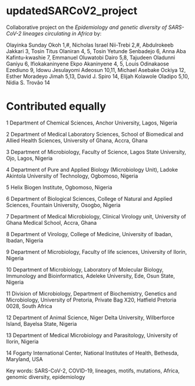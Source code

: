 # updatedSARCoV2_project
Collaborative project on the _Epidemiology and genetic diversity of SARS-CoV-2 lineages circulating in Africa_ by:

Olayinka Sunday Okoh 1,#, Nicholas Israel Nii-Trebi 2,#, Abdulrokeeb Jakkari 3, Tosin Titus Olaniran 4, 5, Tosin Yetunde Senbadejo 6, Anna Aba Kafintu-kwashie 7, Emmanuel Oluwatobi Dairo 5,8, Tajudeen Oladunni Ganiyu 6, Ifiokakaninyene Ekpo Akaninyene 4, 5, Louis Odinakaose Ezediuno 9, Idowu Jesulayomi Adeosun 10,11, Michael Asebake Ockiya 12, Esther Moradeyo Jimah 5,13, David J. Spiro 14, Elijah Kolawole Oladipo 5,10, Nídia S. Trovão 14
 
# Contributed equally
 
1 Department of Chemical Sciences, Anchor University, Lagos, Nigeria 

2 Department of Medical Laboratory Sciences, School of Biomedical and Allied Health Sciences, University of Ghana, Accra, Ghana

3 Department of Microbiology, Faculty of Science, Lagos State University, Ojo, Lagos, Nigeria 

4 Department of Pure and Applied Biology (Microbiology Unit), Ladoke Akintola University of Technology, Ogbomoso, Nigeria 

5 Helix Biogen Institute, Ogbomoso, Nigeria 

6 Department of Biological Sciences, College of Natural and Applied Sciences, Fountain University, Osogbo, Nigeria 

7 Department of Medical Microbiology, Clinical Virology unit, University of Ghana Medical School, Accra, Ghana 

8 Department of Virology, College of Medicine, University of Ibadan, Ibadan, Nigeria 

9 Department of Microbiology, Faculty of life sciences, University of Ilorin, Nigeria

10 Department of Microbiology, Laboratory of Molecular Biology, Immunology and Bioinformatics, Adeleke University, Ede, Osun State, Nigeria 

11 Division of Microbiology, Department of Biochemistry, Genetics and Microbiology, University of Pretoria, Private Bag X20, Hatfield Pretoria 0028, South Africa 

12 Department of Animal Science, Niger Delta University, Wilberforce Island, Bayelsa State, Nigeria

13 Department of Medical Microbiology and Parasitology, University of Ilorin, Nigeria

14 Fogarty International Center, National Institutes of Health, Bethesda, Maryland, USA

Key words: SARS-CoV-2, COVID-19, lineages, motifs, mutations, Africa, genomic diversity, epidemiology 

